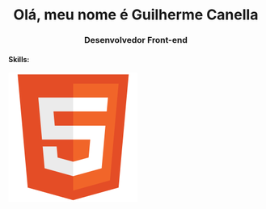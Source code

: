 <h1 align="center">Olá, meu nome é Guilherme Canella</h1>
<h3 align="center">Desenvolvedor Front-end</h3>

<h4>Skills:</h4>

<div>
  <img align="center" alt="guycanella-html" src="https://raw.githubusercontent.com/devicons/devicon/master/icons/html5/html5-original.svg" >
  </div>

<!--
**guycanella-corebiz/guycanella-corebiz** is a ✨ _special_ ✨ repository because its `README.md` (this file) appears on your GitHub profile.

Here are some ideas to get you started:

- 🔭 I’m currently working on ...
- 🌱 I’m currently learning ...
- 👯 I’m looking to collaborate on ...
- 🤔 I’m looking for help with ...
- 💬 Ask me about ...
- 📫 How to reach me: ...
- 😄 Pronouns: ...
- ⚡ Fun fact: ...
-->
